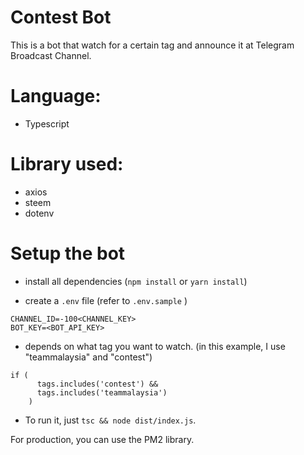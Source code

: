 # Contest Bot

This is a bot that watch for a certain tag and announce it at Telegram Broadcast Channel.

# Language:

* Typescript

# Library used:

* axios
* steem
* dotenv

# Setup the bot

* install all dependencies (`npm install` or `yarn install`)

* create a `.env` file (refer to `.env.sample` )

```
CHANNEL_ID=-100<CHANNEL_KEY>
BOT_KEY=<BOT_API_KEY>
```

* depends on what tag you want to watch. (in this example, I use "teammalaysia" and "contest")

```
if (
      tags.includes('contest') &&
      tags.includes('teammalaysia')
    )
```

* To run it, just `tsc && node dist/index.js`.

For production, you can use the PM2 library.
